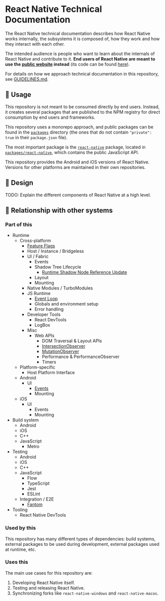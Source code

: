 # React Native Technical Documentation

The React Native technical documentation describes how React Native works
internally, the subsystems it is composed of, how they work and how they
interact with each other.

The intended audience is people who want to learn about the internals of React
Native and contribute to it. **End users of React Native are meant to use the
[public website](https://reactnative.dev) instead** (its code can be found
[here](https://github.com/facebook/react-native-website)).

For details on how we approach technical documentation in this repository, see
[GUIDELINES.md](./GUIDELINES.md).

## 🚀 Usage

This repository is not meant to be consumed directly by end users. Instead, it
creates several packages that are published to the NPM registry for direct
consumption by end users and frameworks.

This repository uses a monorepo approach, and public packages can be found in
the [`packages`](../packages/) directory (the ones that do not contain
`"private": true` in their `package.json` file).

The most important package is the
[`react-native`](https://www.npmjs.com/package/react-native) package, located in
[`packages/react-native`](../packages/react-native), which contains the public
JavaScript API.

This repository provides the Android and iOS versions of React Native. Versions
for other platforms are maintained in their own repositories.

## 📐 Design

TODO: Explain the different components of React Native at a high level.

## 🔗 Relationship with other systems

### Part of this

- Runtime
  - Cross-platform
    - [Feature Flags](../packages/react-native/src/private/featureflags/__docs__/README.md)
    - Host / Instance / Bridgeless
    - UI / Fabric
      - Events
      - Shadow Tree Lifecycle
        - [Runtime Shadow Node Reference Update](../packages/react-native/ReactCommon/react/renderer/core/__docs__/RSNRU.md)
      - Layout
      - Mounting
    - Native Modules / TurboModules
    - JS Runtime
      - [Event Loop](../packages/react-native/ReactCommon/react/renderer/runtimescheduler/__docs__/README.md)
      - Globals and environment setup
      - Error handling
    - Developer Tools
      - React DevTools
      - LogBox
    - Misc
      - Web APIs
        - DOM Traversal & Layout APIs
        - [IntersectionObserver](../packages/react-native/src/private/webapis/intersectionobserver/__docs__/README.md)
        - [MutationObserver](../packages/react-native/src/private/webapis/mutationobserver/__docs__/README.md)
        - Performance & PerformanceObserver
        - Timers
  - Platform-specific
    - Host Platform Interface
  - Android
    - UI
      - [Events](../packages/react-native/ReactAndroid/src/main/java/com/facebook/react/fabric/events/__docs__/README.md)
      - Mounting
  - iOS
    - UI
      - Events
      - Mounting
- Build system
  - Android
  - iOS
  - C++
  - JavaScript
    - Metro
- Testing
  - Android
  - iOS
  - C++
  - JavaScript
    - Flow
    - TypeScript
    - Jest
    - ESLint
  - Integration / E2E
    - [Fantom](../packages/react-native-fantom/__docs__/README.md)
- Tooling
  - React Native DevTools

### Used by this

This repository has many different types of dependencies: build systems,
external packages to be used during development, external packages used at
runtime, etc.

### Uses this

The main use cases for this repository are:

1. Developing React Native itself.
2. Testing and releasing React Native.
3. Synchronizing forks like `react-native-windows` and `react-native-macos`.
